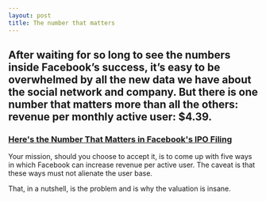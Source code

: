 ```yaml
---
layout: post
title: The number that matters
---
```


## After waiting for so long to see the numbers inside Facebook’s success, it’s easy to be overwhelmed by all the new data we have about the social network and company. But there is one number that matters more than all the others: revenue per monthly active user: $4.39.

### [Here's the Number That Matters in Facebook's IPO Filing](http://www.theatlantic.com/technology/archive/2012/02/heres-the-number-that-matters-in-facebooks-ipo-filing/252471/)

Your mission, should you choose to accept it, is to come up with five ways in which Facebook can increase revenue per active user. The caveat is that these ways must not alienate the user base.

That, in a nutshell, is the problem and is why the valuation is insane.